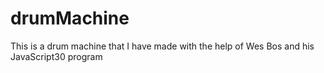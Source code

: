 # drumMachine
This is a drum machine that I have made with the help of Wes Bos and his JavaScript30 program
